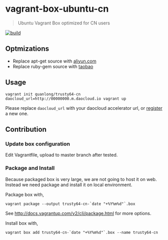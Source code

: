 # vagrant-box-ubuntu-cn

> Ubuntu Vagrant Box optimized for CN users

[![build](https://img.shields.io/travis/cybertk/vagrant-box-ubuntu-cn.svg)](https://travis-ci.org/cybertk/vagrant-box-ubuntu-cn)

## Optmizations

- Replace apt-get source with [aliyun.com](http://mirrors.aliyun.com/.help/ubuntu.html)
- Replace ruby-gem source with [taobao](https://ruby.taobao.org/)

## Usage

    vagrant init quanlong/trusty64-cn
    daocloud_url=http://00000000.m.daocloud.io vagrant up

Please replace `daocloud_url` with your daocloud accelerator url, or [register][] a new one.

[register]: https://www.daocloud.io/account/signup?invite=637512f2

## Contribution

### Update box configuration

Edit Vagrantfile, upload to master branch after tested.

### Package and Install

Because packaged box is very large, we are not going to host it on web. Instead we need package and install it on local environment.

Package box with,

    vagrant package --output trusty64-cn-`date "+%Y%m%d"`.box

See http://docs.vagrantup.com/v2/cli/package.html for more options.

Install box with,

    vagrant box add trusty64-cn-`date "+%Y%m%d"`.box --name trusty64-cn
